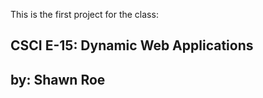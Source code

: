 This is the first project for the class:

<h2>CSCI E-15: Dynamic Web Applications<h2>

by: Shawn Roe